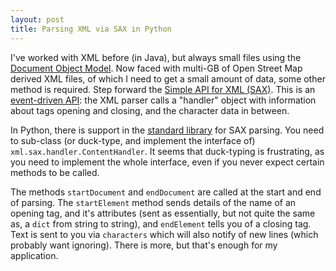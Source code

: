 ```yaml
---
layout: post
title: Parsing XML via SAX in Python
---
```


I've worked with XML before (in Java), but always small files using the [Document Object Model](https://en.wikipedia.org/wiki/Document_Object_Model).  Now faced with multi-GB of Open Street Map derived XML files, of which I need to get a small amount of data, some other method is required.  Step forward the [Simple API for XML (SAX)](https://en.wikipedia.org/wiki/Simple_API_for_XML).  This is an [event-driven API](http://www.saxproject.org/event.html): the XML parser calls a "handler" object with information about tags opening and closing, and the character data in between.

In Python, there is support in the [standard library](https://docs.python.org/3/library/xml.sax.html) for SAX parsing.  You need to sub-class (or duck-type, and implement the interface of) `xml.sax.handler.ContentHandler`.  It seems that duck-typing is frustrating, as you need to implement the whole interface, even if you never expect certain methods to be called.

The methods `startDocument` and `endDocument` are called at the start and end of parsing.  The `startElement` method sends details of the name of an opening tag, and it's attributes (sent as essentially, but not quite the same as, a `dict` from string to string), and `endElement` tells you of a closing tag.  Text is sent to you via `characters` which will also notify of new lines (which probably want ignoring).  There is more, but that's enough for my application.

